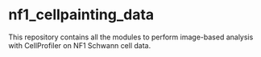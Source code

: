 # nf1_cellpainting_data
This repository contains all the modules to perform image-based analysis with CellProfiler on NF1 Schwann cell data.
